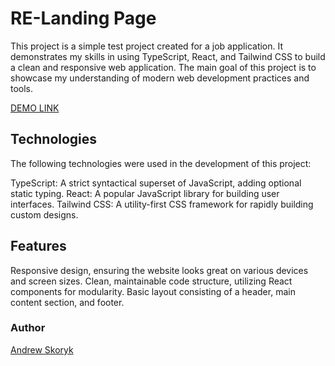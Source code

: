 # RE-Landing Page

This project is a simple test project created for a job application. It demonstrates my skills in using TypeScript, React, and Tailwind CSS to build a clean and responsive web application. The main goal of this project is to showcase my understanding of modern web development practices and tools.

[DEMO LINK](https://Andrew-Skoryk.github.io//re-landing)

## Technologies

The following technologies were used in the development of this project:

TypeScript: A strict syntactical superset of JavaScript, adding optional static typing.
React: A popular JavaScript library for building user interfaces.
Tailwind CSS: A utility-first CSS framework for rapidly building custom designs.

## Features

Responsive design, ensuring the website looks great on various devices and screen sizes.
Clean, maintainable code structure, utilizing React components for modularity.
Basic layout consisting of a header, main content section, and footer.

### Author

[Andrew Skoryk](https://github.com/Andrew-Skoryk)
